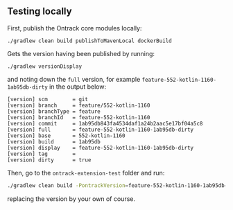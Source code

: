 ## Testing locally

First, publish the Ontrack core modules locally:

```
./gradlew clean build publishToMavenLocal dockerBuild
```

Gets the version having been published by running:

```
./gradlew versionDisplay
```

and noting down the `full` version, for example `feature-552-kotlin-1160-1ab95db-dirty` in the output below:

```
[version] scm        = git
[version] branch     = feature/552-kotlin-1160
[version] branchType = feature
[version] branchId   = feature-552-kotlin-1160
[version] commit     = 1ab95db843fa4534daf1a24b2aac5e17bf04a5c8
[version] full       = feature-552-kotlin-1160-1ab95db-dirty
[version] base       = 552-kotlin-1160
[version] build      = 1ab95db
[version] display    = feature-552-kotlin-1160-1ab95db-dirty
[version] tag        = 
[version] dirty      = true
```

Then, go to the `ontrack-extension-test` folder and run:

```bash
./gradlew clean build -PontrackVersion=feature-552-kotlin-1160-1ab95db-dirty
```

replacing the version by your own of course.
